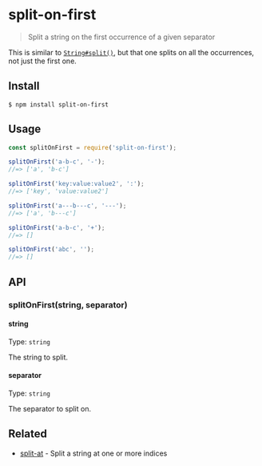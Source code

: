# split-on-first

> Split a string on the first occurrence of a given separator

This is similar to [`String#split()`](https://developer.mozilla.org/en-US/docs/Web/JavaScript/Reference/Global_Objects/String/split), but that one splits on all the occurrences, not just the first one.

## Install

```
$ npm install split-on-first
```

## Usage

```js
const splitOnFirst = require('split-on-first');

splitOnFirst('a-b-c', '-');
//=> ['a', 'b-c']

splitOnFirst('key:value:value2', ':');
//=> ['key', 'value:value2']

splitOnFirst('a---b---c', '---');
//=> ['a', 'b---c']

splitOnFirst('a-b-c', '+');
//=> []

splitOnFirst('abc', '');
//=> []
```

## API

### splitOnFirst(string, separator)

#### string

Type: `string`

The string to split.

#### separator

Type: `string`

The separator to split on.

## Related

- [split-at](https://github.com/sindresorhus/split-at) - Split a string at one or more indices
